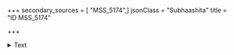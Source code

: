 +++
secondary_sources = [ "MSS_5174",]
jsonClass = "Subhaashita"
title = "ID MSS_5174"

+++

<details><summary>Text</summary>

ID
MSS_5174    आरक्तानां नवमधु शनैरापिबन् पद्मिनीनां कालोन्नि...
MSS_5174    आहारो द्विगुणः स्त्रीणां बुद्धिस् तासां चतुर्ग...
Name: quote, dtype: object
</details>
